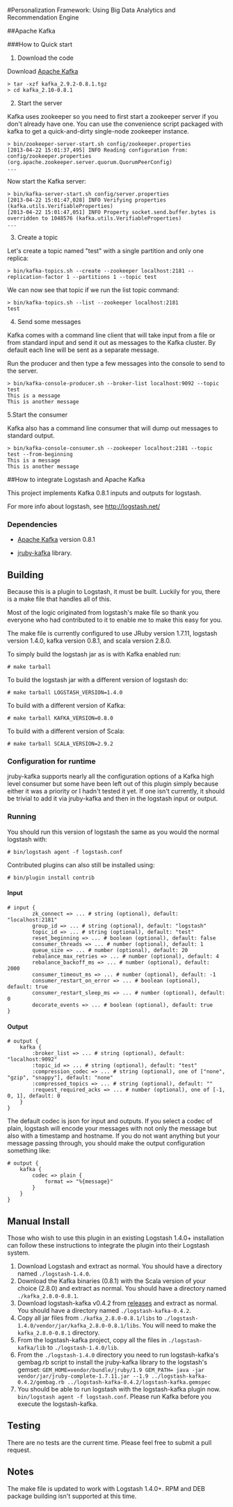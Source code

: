 #Personalization Framework: Using Big Data Analytics and Recommendation Engine


##Apache Kafka

###How to Quick start

1. Download the code

Download [Apache Kafka](https://www.apache.org/dyn/closer.cgi?path=/kafka/0.8.1/kafka_2.10-0.8.1.tgz)
```shell
> tar -xzf kafka_2.9.2-0.8.1.tgz
> cd kafka_2.10-0.8.1
```

2. Start the server

Kafka uses zookeeper so you need to first start a zookeeper server if you don't already have one. You can use the convenience script packaged with kafka to get a quick-and-dirty single-node zookeeper instance.
```shell
> bin/zookeeper-server-start.sh config/zookeeper.properties
[2013-04-22 15:01:37,495] INFO Reading configuration from: config/zookeeper.properties (org.apache.zookeeper.server.quorum.QuorumPeerConfig)
...
```

Now start the Kafka server:
```shell
> bin/kafka-server-start.sh config/server.properties
[2013-04-22 15:01:47,028] INFO Verifying properties (kafka.utils.VerifiableProperties)
[2013-04-22 15:01:47,051] INFO Property socket.send.buffer.bytes is overridden to 1048576 (kafka.utils.VerifiableProperties)
...
```

3. Create a topic

Let's create a topic named "test" with a single partition and only one replica:
```shell
> bin/kafka-topics.sh --create --zookeeper localhost:2181 --replication-factor 1 --partitions 1 --topic test
```

We can now see that topic if we run the list topic command:
```shell
> bin/kafka-topics.sh --list --zookeeper localhost:2181
test
```

4. Send some messages

Kafka comes with a command line client that will take input from a file or from standard input and send it out as messages to the Kafka cluster. By default each line will be sent as a separate message.

Run the producer and then type a few messages into the console to send to the server.
```shell
> bin/kafka-console-producer.sh --broker-list localhost:9092 --topic test 
This is a message
This is another message
```

5.Start the consumer

Kafka also has a command line consumer that will dump out messages to standard output.
```shell
> bin/kafka-console-consumer.sh --zookeeper localhost:2181 --topic test --from-beginning
This is a message
This is another message
```

##How to integrate Logstash and Apache Kafka

This project implements Kafka 0.8.1 inputs and outputs for logstash.

For more info about logstash, see <http://logstash.net/>

### Dependencies

* [Apache Kafka] version 0.8.1 

* [jruby-kafka] library.

[Apache Kafka]: http://kafka.apache.org/
[jruby-kafka]: https://github.com/joekiller/jruby-kafka

## Building

Because this is a plugin to Logstash, it must be built.  Luckily for you, there is a make file that handles all of this.

Most of the logic originated from logstash's make file so thank you everyone who had contributed to it to enable me to
make this easy for you.

The make file is currently configured to use JRuby version 1.7.11, logstash version 1.4.0, kafka version 0.8.1, and scala version 2.8.0.

To simply build the logstash jar as is with Kafka enabled run:

    # make tarball

To build the logstash jar with a different version of logstash do:

    # make tarball LOGSTASH_VERSION=1.4.0

To build with a different version of Kafka:

    # make tarball KAFKA_VERSION=0.8.0

To build with a different version of Scala:

    # make tarball SCALA_VERSION=2.9.2

### Configuration for runtime

jruby-kafka supports nearly all the configuration options of a Kafka high level consumer but some have been left out of
this plugin simply because either it was a priority or I hadn't tested it yet.  If one isn't currently, it should be
trivial to add it via jruby-kafka and then in the logstash input or output.

### Running

You should run this version of logstash the same as you would the normal logstash with:

    # bin/logstash agent -f logstash.conf

Contributed plugins can also still be installed using:

    # bin/plugin install contrib

#### Input

    # input {
            zk_connect => ... # string (optional), default: "localhost:2181"
            group_id => ... # string (optional), default: "logstash"
            topic_id => ... # string (optional), default: "test"
            reset_beginning => ... # boolean (optional), default: false
            consumer_threads => ... # number (optional), default: 1
            queue_size => ... # number (optional), default: 20
            rebalance_max_retries => ... # number (optional), default: 4
            rebalance_backoff_ms => ... # number (optional), default:  2000
            consumer_timeout_ms => ... # number (optional), default: -1
            consumer_restart_on_error => ... # boolean (optional), default: true
            consumer_restart_sleep_ms => ... # number (optional), default: 0
            decorate_events => ... # boolean (optional), default: true
    }

#### Output

    # output {
        kafka {
            :broker_list => ... # string (optional), default: "localhost:9092"
            :topic_id => ... # string (optional), default: "test"
            :compression_codec => ... # string (optional), one of ["none", "gzip", "snappy"], default: "none"
            :compressed_topics => ... # string (optional), default: ""
            :request_required_acks => ... # number (optional), one of [-1, 0, 1], default: 0
        }
    }

The default codec is json for input and outputs.  If you select a codec of plain, logstash will encode your messages with not only the message
but also with a timestamp and hostname.  If you do not want anything but your message passing through, you should make
the output configuration something like:

    # output {
        kafka {
            codec => plain {
                format => "%{message}"
            }
        }
    }
    
## Manual Install

Those who wish to use this plugin in an existing Logstash 1.4.0+ installation can follow these instructions to integrate the plugin into their Logstash system.

 1. Download Logstash and extract as normal.  You should have a directory named `./logstash-1.4.0`.
 2. Download the Kafka binaries (0.8.1) with the Scala version of your choice (2.8.0) and extract as normal.  You should have a directory named `./kafka_2.8.0-0.8.1`.
 3. Download logstash-kafka v0.4.2 from [releases](https://github.com/joekiller/logstash-kafka/releases) and extract as normal.  You should have a directory named `./logstash-kafka-0.4.2`.
 3. Copy all jar files from `./kafka_2.8.0-0.8.1/libs` to `./logstash-1.4.0/vendor/jar/kafka_2.8.0-0.8.1/libs`.  You will need to make the `kafka_2.8.0-0.8.1` directory.
 4. From the logstash-kafka project, copy all the files in `./logstash-kafka/lib` to `./logstash-1.4.0/lib`.
 5. From the `./logstash-1.4.0` directory you need to run logstash-kafka's gembag.rb script to install the jruby-kafka library to the logstash's gemset: `GEM_HOME=vendor/bundle/jruby/1.9 GEM_PATH= java -jar vendor/jar/jruby-complete-1.7.11.jar --1.9 ../logstash-kafka-0.4.2/gembag.rb ../logstash-kafka-0.4.2/logstash-kafka.gemspec`
 6. You should be able to run logstash with the logstash-kafka plugin now. `bin/logstash agent -f logstash.conf`. 
    Please run Kafka before you execute the logstash-kafka.
## Testing

There are no tests are the current time.  Please feel free to submit a pull request.

## Notes

The make file is updated to work with Logstash 1.4.0+.  RPM and DEB package building isn't supported at this time.
